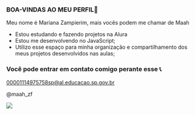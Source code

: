 ### BOA-VINDAS AO MEU PERFIL💜

Meu nome é Mariana Zampierim, mais vocês podem me chamar de Maah

- Estou estudando e fazendo projetos na Alura
- Estou me desenvolvendo no JavaScript;
- Utilizo esse espaço para minha organização e compartilhamento dos meus projetos desenvolvidos nas aulas;

### Você pode entrar em contato comigo perante esse 📞

00001114975758sp@al.educacao.sp.gov.br

@maah_zf

![](https://tenor.com/pt-BR/view/cat-gif-6997856904020830598)
